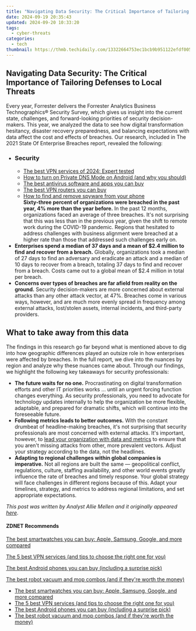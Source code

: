 ```yaml
---
title: "Navigating Data Security: The Critical Importance of Tailoring Defenses to Local Threats"
date: 2024-09-19 20:35:43
updated: 2024-09-20 10:33:20
tags:
  - cyber-threats
categories:
  - tech
thumbnail: https://thmb.techidaily.com/13322664753ec1bcb9b951122efdf005d8bc61a3a13c44fac0ae0c8584b8720e.jpg
---
```


## Navigating Data Security: The Critical Importance of Tailoring Defenses to Local Threats

Every year, Forrester delivers the Forrester Analytics Business Technographics® Security Survey, which gives us insight into the current state, challenges, and forward-looking priorities of security decision-makers. This year, we analyzed the data to see how digital transformation hesitancy, disaster recovery preparedness, and balancing expectations with data affect the cost and effects of breaches. Our research, included in The 2021 State Of Enterprise Breaches report, revealed the following: 

* ### Security  
   * [The best VPN services of 2024: Expert tested](https://www.zdnet.com/article/best-vpn/)  
   * [How to turn on Private DNS Mode on Android (and why you should)](https://www.zdnet.com/article/how-to-turn-on-private-dns-mode-on-android-and-why-you-should/)  
   * [The best antivirus software and apps you can buy](https://www.zdnet.com/article/best-antivirus/)  
   * [The best VPN routers you can buy](https://www.zdnet.com/article/best-vpn-router/)  
   * [How to find and remove spyware from your phone](https://www.zdnet.com/article/how-to-find-and-remove-spyware-from-your-phone/)  
**Sixty-three percent of organizations were breached in the past year, 4% more than the year before.** In the past 12 months, organizations faced an average of three breaches. It's not surprising that this was less than in the previous year, given the shift to remote work during the COVID-19 pandemic. Regions that hesitated to address challenges with business alignment were breached at a higher rate than those that addressed such challenges early on.
* **Enterprises spend a median of 37 days and a mean of $2.4 million to find and recover from a breach.** Globally, organizations took a median of 27 days to find an adversary and eradicate an attack and a median of 10 days to recover from a breach, totaling 37 days to find and recover from a breach. Costs came out to a global mean of $2.4 million in total per breach.
* **Concerns over types of breaches are far afield from reality on the ground.** Security decision-makers are more concerned about external attacks than any other attack vector, at 47%. Breaches come in various ways, however, and are much more evenly spread in frequency among external attacks, lost/stolen assets, internal incidents, and third-party providers.

## What to take away from this data 

The findings in this research go far beyond what is mentioned above to dig into how geographic differences played an outsize role in how enterprises were affected by breaches. In the full report, we dive into the nuances by region and analyze why these nuances came about. Through our findings, we highlight the following key takeaways for security professionals: 

* **The future waits for no one.** Procrastinating on digital transformation efforts and other IT priorities works … until an urgent forcing function changes everything. As security professionals, you need to advocate for technology updates internally to help the organization be more flexible, adaptable, and prepared for dramatic shifts, which will continue into the foreseeable future.
* **Following metrics leads to better outcomes.** With the constant drumbeat of headline-making breaches, it's not surprising that security professionals are most concerned with external attacks. It's important, however, to [lead your organization with data and metrics](https://www.forrester.com/report/remove-the-mystery-from-security-metrics/RES45787) to ensure that you aren't missing attacks from other, more prevalent vectors. Adjust your strategy according to the data, not the headlines.
* **Adapting to regional challenges within global companies is imperative.** Not all regions are built the same — geopolitical conflict, regulations, culture, staffing availability, and other world events greatly influence the rate of breaches and timely response. Your global strategy will face challenges in different regions because of this. Adapt your timelines, strategy, and metrics to address regional limitations, and set appropriate expectations.

_This post was written by Analyst Allie Mellen and it originally appeared_ [_here_](https://www.forrester.com/blogs/breaches-by-the-numbers-adapting-to-regional-challenges-is-imperative/?utm%5Fsource=zdnet&utm%5Fmedium=pr&utm%5Fcampaign=sr).

#### **ZDNET** Recommends

[The best smartwatches you can buy: Apple, Samsung, Google, and more compared](https://www.zdnet.com/article/best-smartwatch/ "The best smartwatches you can buy: Apple, Samsung, Google, and more compared")

[The 5 best VPN services (and tips to choose the right one for you)](https://www.zdnet.com/article/best-vpn/ "The 5 best VPN services (and tips to choose the right one for you)")

[The best Android phones you can buy (including a surprise pick)](https://www.zdnet.com/article/best-android-phone/ "The best Android phones you can buy (including a surprise pick)")

[The best robot vacuum and mop combos (and if they're worth the money)](https://www.zdnet.com/article/best-robot-vacuum-mop/ "The best robot vacuum and mop combos (and if they're worth the money)")

* [The best smartwatches you can buy: Apple, Samsung, Google, and more compared](https://www.zdnet.com/article/best-smartwatch/ "The best smartwatches you can buy: Apple, Samsung, Google, and more compared")
* [The 5 best VPN services (and tips to choose the right one for you)](https://www.zdnet.com/article/best-vpn/ "The 5 best VPN services (and tips to choose the right one for you)")
* [The best Android phones you can buy (including a surprise pick)](https://www.zdnet.com/article/best-android-phone/ "The best Android phones you can buy (including a surprise pick)")
* [The best robot vacuum and mop combos (and if they're worth the money)](https://www.zdnet.com/article/best-robot-vacuum-mop/ "The best robot vacuum and mop combos (and if they're worth the money)")

<ins class="adsbygoogle"
     style="display:block"
     data-ad-format="autorelaxed"
     data-ad-client="ca-pub-7571918770474297"
     data-ad-slot="1223367746"></ins>



<ins class="adsbygoogle"
     style="display:block"
     data-ad-client="ca-pub-7571918770474297"
     data-ad-slot="8358498916"
     data-ad-format="auto"
     data-full-width-responsive="true"></ins>
